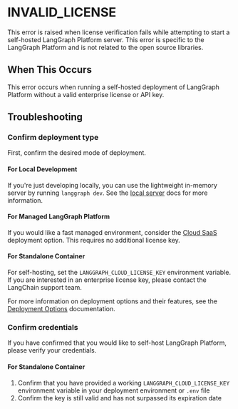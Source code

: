 # INVALID_LICENSE

This error is raised when license verification fails while attempting to start a self-hosted LangGraph Platform server. This error is specific to the LangGraph Platform and is not related to the open source libraries.

## When This Occurs

This error occurs when running a self-hosted deployment of LangGraph Platform without a valid enterprise license or API key.

## Troubleshooting

### Confirm deployment type

First, confirm the desired mode of deployment.

#### For Local Development

If you're just developing locally, you can use the lightweight in-memory server by running `langgraph dev`.
See the [local server](../../tutorials/langgraph-platform/local-server.md) docs for more information.

#### For Managed LangGraph Platform

If you would like a fast managed environment, consider the [Cloud SaaS](../../concepts/langgraph_cloud.md) deployment option. This requires no additional license key.

#### For Standalone Container

For self-hosting, set the `LANGGRAPH_CLOUD_LICENSE_KEY` environment variable. If you are interested in an enterprise license key, please contact the LangChain support team.

For more information on deployment options and their features, see the [Deployment Options](../../concepts/deployment_options.md) documentation.


### Confirm credentials

If you have confirmed that you would like to self-host LangGraph Platform, please verify your credentials.

#### For Standalone Container

1. Confirm that you have provided a working `LANGGRAPH_CLOUD_LICENSE_KEY` environment variable in your deployment environment or `.env` file
2. Confirm the key is still valid and has not surpassed its expiration date
